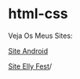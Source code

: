 # html-css

Veja Os Meus Sites:

<a href="https://edilsomar.github.io/html-css/Site%20Android/index.html">Site Android</a>

<a href="https://edilsomar.github.io/C:\Users\Lenovo\Documents\Estudos\Elly-Fest">Site Elly Fest</a>/